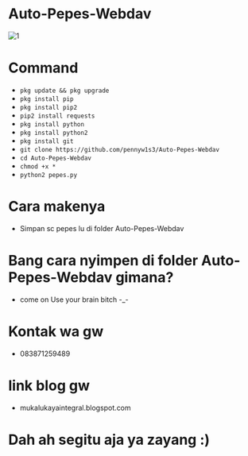# Auto-Pepes-Webdav
![1](https://github.com/pennyw1s3/Auto-Pepes-Webdav/pepes.png)
# Command 
* `pkg update && pkg upgrade`
* `pkg install pip`
* `pkg install pip2`
* `pip2 install requests`
* `pkg install python`
* `pkg install python2`
* `pkg install git`
* `git clone https://github.com/pennyw1s3/Auto-Pepes-Webdav`
* `cd Auto-Pepes-Webdav`
* `chmod +x *`
* `python2 pepes.py`
# Cara makenya
* Simpan sc pepes lu di folder Auto-Pepes-Webdav
# Bang cara nyimpen di folder Auto-Pepes-Webdav gimana?
* come on Use your brain bitch -_-
# Kontak wa gw 
* 083871259489
# link blog gw
* mukalukayaintegral.blogspot.com
# Dah ah segitu aja ya zayang :)
